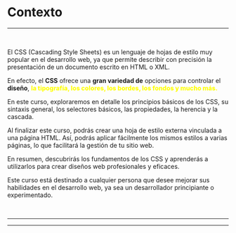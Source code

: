 # **Contexto**

---

<br>

El CSS (Cascading Style Sheets) es un lenguaje de hojas de estilo muy popular en el desarrollo web, ya que permite describir con precisión la presentación de un documento escrito en HTML o XML.

En efecto, el **CSS** ofrece una **gran variedad de** opciones para controlar el **diseño**, <span style="font-weight: 800; color: yellow">la tipografía, los colores, los bordes, los fondos y mucho más.</span>

En este curso, exploraremos en detalle los principios básicos de los CSS, su sintaxis general, los selectores básicos, las propiedades, la herencia y la cascada.

Al finalizar este curso, podrás crear una hoja de estilo externa vinculada a una página HTML. Así, podrás aplicar fácilmente los mismos estilos a varias páginas, lo que facilitará la gestión de tu sitio web.

En resumen, descubrirás los fundamentos de los CSS y aprenderás a utilizarlos para crear diseños web profesionales y eficaces.

Este curso está destinado a cualquier persona que desee mejorar sus habilidades en el desarrollo web, ya sea un desarrollador principiante o experimentado.

<br>

---

---
